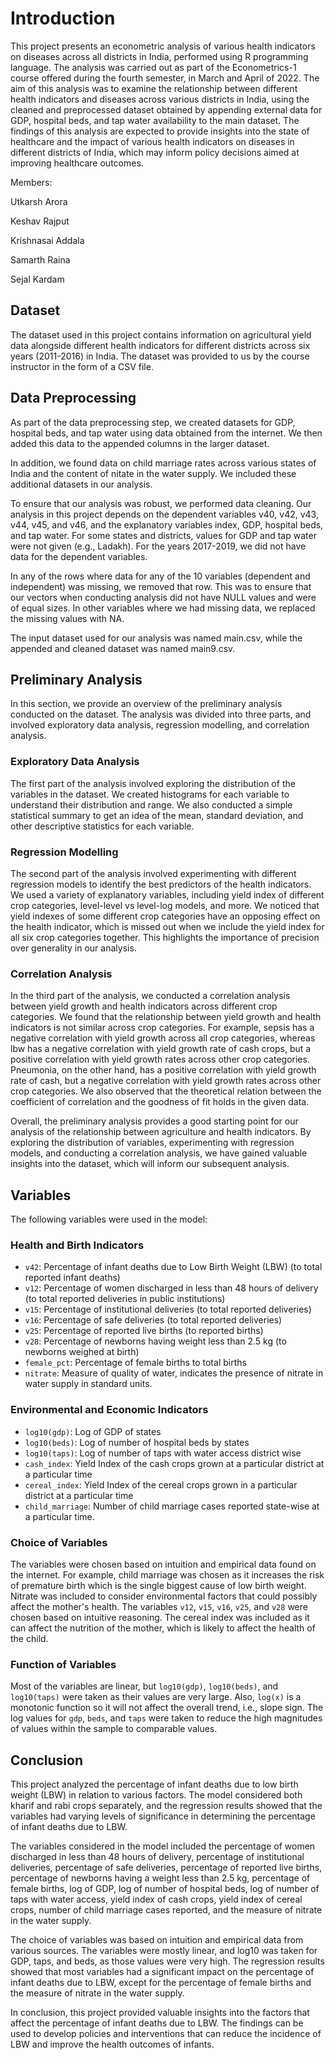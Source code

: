 # Introduction

This project presents an econometric analysis of various health indicators on diseases across all districts in India, performed using R programming language. The analysis was carried out as part of the Econometrics-1 course offered during the fourth semester, in March and April of 2022. The aim of this analysis was to examine the relationship between different health indicators and diseases across various districts in India, using the cleaned and preprocessed dataset obtained by appending external data for GDP, hospital beds, and tap water availability to the main dataset. The findings of this analysis are expected to provide insights into the state of healthcare and the impact of various health indicators on diseases in different districts of India, which may inform policy decisions aimed at improving healthcare outcomes.

Members:

Utkarsh Arora

Keshav Rajput

Krishnasai Addala

Samarth Raina

Sejal Kardam

## Dataset
The dataset used in this project contains information on agricultural yield data alongside different health indicators for different districts across six years (2011-2016) in India. The dataset was provided to us by the course instructor in the form of a CSV file.

## Data Preprocessing
As part of the data preprocessing step, we created datasets for GDP, hospital beds, and tap water using data obtained from the internet. We then added this data to the appended columns in the larger dataset.

In addition, we found data on child marriage rates across various states of India and the content of nitate in the water supply. We included these additional datasets in our analysis.

To ensure that our analysis was robust, we performed data cleaning. Our analysis in this project depends on the dependent variables v40, v42, v43, v44, v45, and v46, and the explanatory variables index, GDP, hospital beds, and tap water. For some states and districts, values for GDP and tap water were not given (e.g., Ladakh). For the years 2017-2019, we did not have data for the dependent variables.

In any of the rows where data for any of the 10 variables (dependent and independent) was missing, we removed that row. This was to ensure that our vectors when conducting analysis did not have NULL values and were of equal sizes. In other variables where we had missing data, we replaced the missing values with NA.

The input dataset used for our analysis was named main.csv, while the appended and cleaned dataset was named main9.csv.


## Preliminary Analysis
In this section, we provide an overview of the preliminary analysis conducted on the dataset. The analysis was divided into three parts, and involved exploratory data analysis, regression modelling, and correlation analysis.

### Exploratory Data Analysis
The first part of the analysis involved exploring the distribution of the variables in the dataset. We created histograms for each variable to understand their distribution and range. We also conducted a simple statistical summary to get an idea of the mean, standard deviation, and other descriptive statistics for each variable.

### Regression Modelling
The second part of the analysis involved experimenting with different regression models to identify the best predictors of the health indicators. We used a variety of explanatory variables, including yield index of different crop categories, level-level vs level-log models, and more. We noticed that yield indexes of some different crop categories have an opposing effect on the health indicator, which is missed out when we include the yield index for all six crop categories together. This highlights the importance of precision over generality in our analysis.

### Correlation Analysis
In the third part of the analysis, we conducted a correlation analysis between yield growth and health indicators across different crop categories. We found that the relationship between yield growth and health indicators is not similar across crop categories. For example, sepsis has a negative correlation with yield growth across all crop categories, whereas lbw has a negative correlation with yield growth rate of cash crops, but a positive correlation with yield growth rates across other crop categories. Pneumonia, on the other hand, has a positive correlation with yield growth rate of cash, but a negative correlation with yield growth rates across other crop categories. We also observed that the theoretical relation between the coefficient of correlation and the goodness of fit holds in the given data.

Overall, the preliminary analysis provides a good starting point for our analysis of the relationship between agriculture and health indicators. By exploring the distribution of variables, experimenting with regression models, and conducting a correlation analysis, we have gained valuable insights into the dataset, which will inform our subsequent analysis.

## Variables

The following variables were used in the model:

### Health and Birth Indicators

- `v42`: Percentage of infant deaths due to Low Birth Weight (LBW) (to total reported infant deaths)
- `v12`: Percentage of women discharged in less than 48 hours of delivery (to total reported deliveries in public institutions)
- `v15`: Percentage of institutional deliveries (to total reported deliveries)
- `v16`: Percentage of safe deliveries (to total reported deliveries)
- `v25`: Percentage of reported live births (to reported births)
- `v28`: Percentage of newborns having weight less than 2.5 kg (to newborns weighed at birth)
- `female_pct`: Percentage of female births to total births
- `nitrate`: Measure of quality of water, indicates the presence of nitrate in water supply in standard units.

### Environmental and Economic Indicators

- `log10(gdp)`: Log of GDP of states
- `log10(beds)`: Log of number of hospital beds by states
- `log10(taps)`: Log of number of taps with water access district wise
- `cash_index`: Yield Index of the cash crops grown at a particular district at a particular time
- `cereal_index`: Yield Index of the cereal crops grown in a particular district at a particular time
- `child_marriage`: Number of child marriage cases reported state-wise at a particular time.

### Choice of Variables

The variables were chosen based on intuition and empirical data found on the internet. For example, child marriage was chosen as it increases the risk of premature birth which is the single biggest cause of low birth weight. Nitrate was included to consider environmental factors that could possibly affect the mother's health. The variables `v12`, `v15`, `v16`, `v25`, and `v28` were chosen based on intuitive reasoning. The cereal index was included as it can affect the nutrition of the mother, which is likely to affect the health of the child.

### Function of Variables

Most of the variables are linear, but `log10(gdp)`, `log10(beds)`, and `log10(taps)` were taken as their values are very large. Also, `log(x)` is a monotonic function so it will not affect the overall trend, i.e., slope sign. The log values for `gdp`, `beds`, and `taps` were taken to reduce the high magnitudes of values within the sample to comparable values.



## Conclusion

This project analyzed the percentage of infant deaths due to low birth weight (LBW) in relation to various factors. The model considered both kharif and rabi crops separately, and the regression results showed that the variables had varying levels of significance in determining the percentage of infant deaths due to LBW.

The variables considered in the model included the percentage of women discharged in less than 48 hours of delivery, percentage of institutional deliveries, percentage of safe deliveries, percentage of reported live births, percentage of newborns having a weight less than 2.5 kg, percentage of female births, log of GDP, log of number of hospital beds, log of number of taps with water access, yield index of cash crops, yield index of cereal crops, number of child marriage cases reported, and the measure of nitrate in the water supply.

The choice of variables was based on intuition and empirical data from various sources. The variables were mostly linear, and log10 was taken for GDP, taps, and beds, as those values were very high. The regression results showed that most variables had a significant impact on the percentage of infant deaths due to LBW, except for the percentage of female births and the measure of nitrate in the water supply.

In conclusion, this project provided valuable insights into the factors that affect the percentage of infant deaths due to LBW. The findings can be used to develop policies and interventions that can reduce the incidence of LBW and improve the health outcomes of infants.
